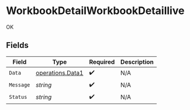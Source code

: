 # WorkbookDetailWorkbookDetaillive

OK


## Fields

| Field                                                       | Type                                                        | Required                                                    | Description                                                 |
| ----------------------------------------------------------- | ----------------------------------------------------------- | ----------------------------------------------------------- | ----------------------------------------------------------- |
| `Data`                                                      | [operations.Data1](../../../pkg/models/operations/data1.md) | :heavy_check_mark:                                          | N/A                                                         |
| `Message`                                                   | *string*                                                    | :heavy_check_mark:                                          | N/A                                                         |
| `Status`                                                    | *string*                                                    | :heavy_check_mark:                                          | N/A                                                         |